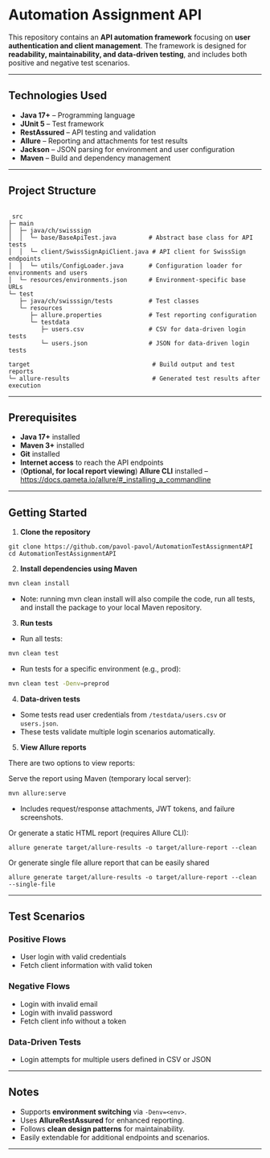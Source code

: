# Automation Assignment API

This repository contains an **API automation framework** focusing on **user authentication and client
management**. The framework is designed for **readability, maintainability, and data-driven testing**, and includes both
positive and negative test scenarios.

---

## **Technologies Used**

* **Java 17+** – Programming language
* **JUnit 5** – Test framework
* **RestAssured** – API testing and validation
* **Allure** – Reporting and attachments for test results
* **Jackson** – JSON parsing for environment and user configuration
* **Maven** – Build and dependency management

---

## **Project Structure**

```

 src
├─ main
│  ├─ java/ch/swisssign
│  │  └─ base/BaseApiTest.java         # Abstract base class for API tests
│  │  └─ client/SwissSignApiClient.java # API client for SwissSign endpoints
│  │  └─ utils/ConfigLoader.java       # Configuration loader for environments and users
│  └─ resources/environments.json      # Environment-specific base URLs
└─ test
   ├─ java/ch/swisssign/tests          # Test classes
   └─ resources
      ├─ allure.properties             # Test reporting configuration
      └─ testdata
         ├─ users.csv                  # CSV for data-driven login tests
         └─ users.json                 # JSON for data-driven login tests

target                                  # Build output and test reports
└─ allure-results                       # Generated test results after execution
```
---

## **Prerequisites**

* **Java 17+** installed
* **Maven 3+** installed
* **Git** installed
* **Internet access** to reach the API endpoints
* (**Optional, for local report viewing**) **Allure CLI** installed – https://docs.qameta.io/allure/#_installing_a_commandline  


---

## **Getting Started**

1. **Clone the repository**

```
git clone https://github.com/pavol-pavol/AutomationTestAssignmentAPI
cd AutomationTestAssignmentAPI
```

2. **Install dependencies using Maven**

```bash
mvn clean install

```

* Note: running mvn clean install will also compile the code, run all tests, and install the package to your local Maven repository.

3. **Run tests**

* Run all tests:

```bash
mvn clean test
```

* Run tests for a specific environment (e.g., prod):

```bash
mvn clean test -Denv=preprod
```

4. **Data-driven tests**

* Some tests read user credentials from `/testdata/users.csv` or `users.json`.
* These tests validate multiple login scenarios automatically.

5. **View Allure reports**

There are two options to view reports:

Serve the report using Maven (temporary local server):
```bash
mvn allure:serve
```

* Includes request/response attachments, JWT tokens, and failure screenshots.

Or generate a static HTML report (requires Allure CLI):

```
allure generate target/allure-results -o target/allure-report --clean
```
Or generate single file allure report that can be easily shared
```
allure generate target/allure-results -o target/allure-report --clean --single-file

```
---

## **Test Scenarios**

### Positive Flows

* User login with valid credentials
* Fetch client information with valid token

### Negative Flows

* Login with invalid email
* Login with invalid password
* Fetch client info without a token

### Data-Driven Tests

* Login attempts for multiple users defined in CSV or JSON

---

## **Notes**

* Supports **environment switching** via `-Denv=<env>`.
* Uses **AllureRestAssured** for enhanced reporting.
* Follows **clean design patterns** for maintainability.
* Easily extendable for additional endpoints and scenarios.

---
